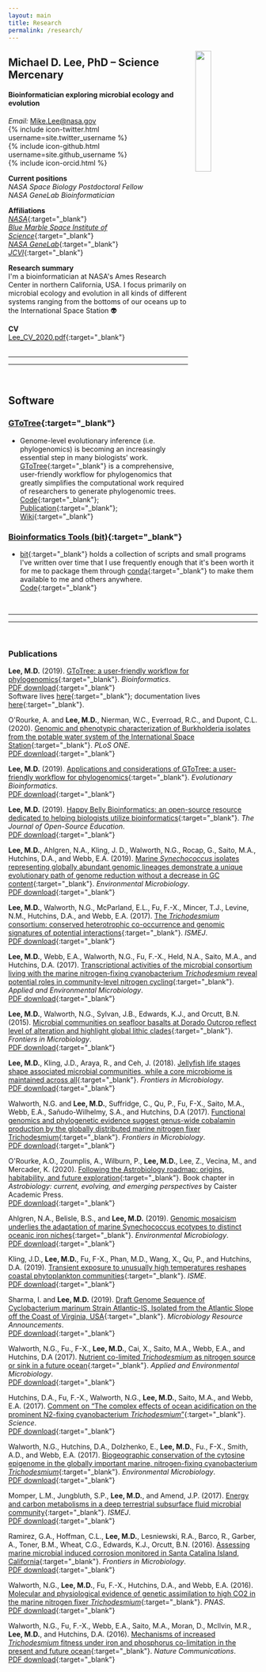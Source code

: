 ```yaml
---
layout: main
title: Research
permalink: /research/
---
```

<script type='text/javascript' src='https://d1bxh8uas1mnw7.cloudfront.net/assets/embed.js'></script>

<img style="float: right; margin-left: 15px; margin-top: 5px" width="25%" src="{{ site.url }}/images/rock_MLee.jpg">

## Michael D. Lee, PhD – Science Mercenary

#### Bioinformatician exploring microbial ecology and evolution

*Email:*   Mike.Lee@nasa.gov  
{% include icon-twitter.html username=site.twitter_username %}  
{% include icon-github.html username=site.github_username %}  
{% include icon-orcid.html %}

**Current positions**  
*NASA Space Biology Postdoctoral Fellow*  
*NASA GeneLab Bioinformatician*  

**Affiliations**  
[*NASA*](https://www.nasa.gov/){:target="_blank"}  
[*Blue Marble Space Institute of Science*](https://www.bmsis.org/){:target="_blank"}  
[*NASA GeneLab*](https://genelab.nasa.gov/){:target="_blank"}  
[*JCVI*](https://www.jcvi.org/){:target="_blank"}  

**Research summary**  
I'm a bioinformatician at NASA's Ames Research Center in northern California, USA. I focus primarily on microbial ecology and evolution in all kinds of different systems ranging from the bottoms of our oceans up to the International Space Station 👽

**CV**  
[Lee_CV_2020.pdf](/research/Lee_CV_Feb_2020.pdf){:target="_blank"}  
<br>

---
---
<br>

## Software

### [GToTree](https://github.com/AstrobioMike/GToTree/wiki){:target="_blank"}
* Genome-level evolutionary inference (i.e. phylogenomics) is becoming an increasingly essential step in many biologists’ work. [GToTree](https://github.com/AstrobioMike/GToTree/wiki){:target="_blank"} is a comprehensive, user-friendly workflow for phylogenomics that greatly simplifies the computational work required of researchers to generate phylogenomic trees.<br>[Code](https://github.com/AstrobioMike/GToTree){:target="_blank"}; [Publication](https://doi.org/10.1093/bioinformatics/btz188){:target="_blank"}; [Wiki](https://github.com/AstrobioMike/GToTree/wiki/what-is-gtotree%3F){:target="_blank"}

### [Bioinformatics Tools (bit)](https://github.com/AstrobioMike/bioinf_tools#bioinformatics-tools-bit){:target="_blank"}
* [bit](https://github.com/AstrobioMike/bioinf_tools#bioinformatics-tools-bit){:target="_blank"} holds a collection of scripts and small programs I've written over time that I use frequently enough that it's been worth it for me to package them through [conda](https://conda.io/docs/){:target="_blank"} to make them available to me and others anywhere.<br>[Code](https://github.com/AstrobioMike/bioinf_tools#bioinformatics-tools-bit){:target="_blank"}  
<br>

---
---
<br>

### Publications

<a name="Lee_2019_GToTree"></a>
<div style="float: right; padding-left: 15px" class='altmetric-embed' data-badge-type='donut' data-link-target='_blank' data-doi="10.1101/512491"></div>  

**Lee, M.D.** (2019). [GToTree: a user-friendly workflow for phylogenomics](https://doi.org/10.1093/bioinformatics/btz188){:target="_blank"}. *Bioinformatics*.  
[PDF download](https://academic.oup.com/bioinformatics/advance-article-pdf/doi/10.1093/bioinformatics/btz188/28405135/btz188.pdf){:target="_blank"}  
Software lives [here](https://github.com/AstrobioMike/GToTree){:target="_blank"}; documentation lives [here](https://github.com/AstrobioMike/GToTree/wiki){:target="_blank"}.  

<a name="Lee_2019_evo_bioinf"></a>
<div style="float: right; padding-left: 15px" class='altmetric-embed' data-badge-type='donut' data-link-target='_blank' data-doi="10.1371/journal.pone.0227152"></div>  

O'Rourke, A. and **Lee, M.D.**, Nierman, W.C., Everroad, R.C., and Dupont, C.L. (2020). [Genomic and phenotypic characterization of Burkholderia isolates from the potable water system of the International Space Station](https://doi.org/10.1371/journal.pone.0227152){:target="_blank"}. *PLoS ONE*.  
[PDF download](https://journals.plos.org/plosone/article/file?id=10.1371/journal.pone.0227152&type=printable){:target="_blank"}  

<a name="Lee_2019_evo_bioinf"></a>
<div style="float: right; padding-left: 15px" class='altmetric-embed' data-badge-type='donut' data-link-target='_blank' data-doi="10.1177/1176934319862245"></div>  

**Lee, M.D.** (2019). [Applications and considerations of GToTree: a user-friendly workflow for phylogenomics](https://doi.org/10.1177%2F1176934319862245){:target="_blank"}. *Evolutionary Bioinformatics*.  
[PDF download](https://journals.sagepub.com/doi/pdf/10.1177/1176934319862245){:target="_blank"}  

<a name="Lee_2019_happy_belly"></a>
<div style="float: right; padding-left: 15px" class='altmetric-embed' data-badge-type='donut' data-link-target='_blank' data-doi="10.21105/jose.00053"></div>  

**Lee, M.D.** (2019). [Happy Belly Bioinformatics: an open-source resource dedicated to helping biologists utilize bioinformatics](https://doi.org/10.21105/jose.00053){:target="_blank"}. *The Journal of Open-Source Education*.  
[PDF download](https://www.theoj.org/jose-papers/jose.00053/10.21105.jose.00053.pdf){:target="_blank"}

<a name="Lee_et_al_2019_EM"></a>
<div style="float: right; padding-left: 15px" class='altmetric-embed' data-badge-type='donut' data-link-target='_blank' data-doi="10.1111/1462-2920.14552"></div>  

**Lee, M.D.**, Ahlgren, N.A., Kling, J. D., Walworth, N.G., Rocap, G., Saito, M.A., Hutchins, D.A., and Webb, E.A. (2019). [Marine *Synechococcus* isolates representing globally abundant genomic lineages demonstrate a unique evolutionary path of genome reduction without a decrease in GC content](https://doi.org/10.1111/1462-2920.14552){:target="_blank"}. *Environmental Microbiology*.  
[PDF download](/research/Lee_et_al_2019_EnvMicro.pdf){:target="_blank"}

<a name="Lee_et_al_2017_ISME"></a>
<div style="float: right; padding-left: 15px" class='altmetric-embed' data-badge-type='donut' data-link-target='_blank' data-doi="10.1038/ismej.2017.49"></div>  

**Lee, M.D.**, Walworth, N.G., McParland, E.L., Fu, F.-X., Mincer, T.J., Levine, N.M., Hutchins, D.A., and Webb, E.A. (2017). [The *Trichodesmium* consortium: conserved heterotrophic co-occurrence and genomic signatures of potential interactions](https://doi.org/10.1038/ismej.2017.49){:target="_blank"}. *ISMEJ*.  
[PDF download](/research/Lee_et_al_2017_ISME.pdf){:target="_blank"}  

<a name="Lee_et_al_2017_AEM"></a>
<div style="float: right; padding-left: 15px" class='altmetric-embed' data-badge-type='donut' data-link-target='_blank' data-doi="10.1111/1462-2920.14552"></div>  

**Lee, M.D.**, Webb, E.A., Walworth, N.G., Fu, F.-X., Held, N.A., Saito, M.A., and Hutchins, D.A. (2017). [Transcriptional activities of the microbial consortium living with the marine nitrogen-fixing cyanobacterium *Trichodesmium* reveal potential roles in community-level nitrogen cycling](https://doi.org/10.1128/AEM.02026-17){:target="_blank"}. *Applied and Environmental Microbiology*.  
[PDF download](/research/Lee_et_al_2017_AEM.pdf){:target="_blank"}  

<a name="Lee_et_al_2015_FrontMicro"></a>
<div style="float: right; padding-left: 15px" class='altmetric-embed' data-badge-type='donut' data-link-target='_blank' data-doi="10.3389/fmicb.2015.01470"></div>  

**Lee, M.D.**, Walworth, N.G., Sylvan, J.B., Edwards, K.J., and Orcutt, B.N. (2015). [Microbial communities on seafloor basalts at Dorado Outcrop reflect level of alteration and highlight global lithic clades](https://doi.org/10.3389/fmicb.2015.01470){:target="_blank"}. *Frontiers in Microbiology*.  
[PDF download](/research/Lee_et_al_2015_FrontMicro.pdf){:target="_blank"}  

<div style="float: right; padding-left: 15px" class='altmetric-embed' data-badge-type='donut' data-link-target='_blank' data-doi="10.3389/fmicb.2018.01534"></div>  

<a name="Lee_et_al_2018_FrontMicro"></a>
**Lee, M.D.**, Kling, J.D., Araya, R., and Ceh, J. (2018). [Jellyfish life stages shape associated microbial communities, while a core microbiome is maintained across all](https://doi.org/10.3389/fmicb.2018.01534){:target="_blank"}. *Frontiers in Microbiology*.  
[PDF download](Lee_et_al_2018_Front_Micro.pdf){:target="_blank"}  

<a name="Walworth_et_al_2017_FrontMicro"></a>
<div style="float: right; padding-left: 15px" class='altmetric-embed' data-badge-type='donut' data-link-target='_blank' data-doi="10.3389/fmicb.2018.00189"></div>  

Walworth, N.G. and **Lee, M.D.**, Suffridge, C., Qu, P., Fu, F-X., Saito, M.A., Webb, E.A., Sañudo-Wilhelmy, S.A., and Hutchins, D.A (2017). [Functional genomics and phylogenetic evidence suggest genus-wide cobalamin production by the globally distributed marine nitrogen fixer Trichodesmium](https://doi.org/10.3389/fmicb.2018.00189){:target="_blank"}. *Frontiers in Microbiology*.  
[PDF download](/research/Walworth_Lee_et_al_2018_FrontMicro.pdf){:target="_blank"}  

<a name="ORourke_et_al_2020_astrobio_chapter"></a>
<div style="float: right; padding-left: 15px" class='altmetric-embed' data-badge-type='donut' data-link-target='_blank' data-doi="10.21775/9781912530304.01"></div>  

O'Rourke, A.O., Zoumplis, A., Wilburn, P., **Lee, M.D.**, Lee, Z., Vecina, M., and Mercader, K. (2020). [Following the Astrobiology roadmap: origins, habitability, and future exploration](https://doi.org/10.21775/9781912530304){:target="_blank"}. Book chapter in *Astrobiology: current, evolving, and emerging perspectives* by Caister Academic Press.  
[PDF download](https://doi.org/10.21775/9781912530304.01){:target="_blank"}  

<a name="Ahlgren_et_al_2019_EM"></a>
<div style="float: right; padding-left: 15px" class='altmetric-embed' data-badge-type='donut' data-link-target='_blank' data-doi="10.1111/1462-2920.14893"></div>  

Ahlgren, N.A., Belisle, B.S., and **Lee, M.D.** (2019). [Genomic mosaicism underlies the adaptation of marine Synechococcus ecotypes to distinct oceanic iron niches](https://doi.org/10.1111/1462-2920.14893){:target="_blank"}. *Environmental Microbiology*.  
[PDF download](Ahlgren_et_al_2019_Syn_EM.pdf){:target="_blank"}  

<a name="Kling_et_al_2019_ISME"></a>
<div style="float: right; padding-left: 15px" class='altmetric-embed' data-badge-type='donut' data-link-target='_blank' data-doi="10.1038/s41396-019-0525-6"></div>  

Kling, J.D., **Lee, M.D.**, Fu, F-X., Phan, M.D., Wang, X., Qu, P., and Hutchins, D.A. (2019). [Transient exposure to unusually high temperatures reshapes coastal phytoplankton communities](https://www.nature.com/articles/s41396-019-0525-6){:target="_blank"}. *ISME*.  
[PDF download](Kling_et_al_2019_ISME.pdf){:target="_blank"}  

<a name="Sharma_et_al_2019_MRA"></a>
<div style="float: right; padding-left: 15px" class='altmetric-embed' data-badge-type='donut' data-link-target='_blank' data-doi="10.1128/MRA.01089-19"></div>  

Sharma, I. and **Lee, M.D.** (2019). [Draft Genome Sequence of Cyclobacterium marinum Strain Atlantic-IS, Isolated from the Atlantic Slope off the Coast of Virginia, USA](https://mra.asm.org/content/8/50/e01089-19){:target="_blank"}. *Microbiology Resource Announcements*.  
[PDF download](https://mra.asm.org/content/ga/8/50/e01089-19.full-text.pdf){:target="_blank"} 


<a name="Walworth_et_al_2017_AEM"></a>
<div style="float: right; padding-left: 15px" class='altmetric-embed' data-badge-type='donut' data-link-target='_blank' data-doi="doi: 10.1128/AEM.02137-17"></div>  

Walworth, N.G., Fu., F-X., **Lee, M.D.**, Cai, X., Saito, M.A., Webb, E.A., and Hutchins, D.A (2017). [Nutrient co-limited *Trichodesmium* as nitrogen source or sink in a future ocean](https://doi.org/10.1128/AEM.02137-17){:target="_blank"}. *Applied and Environmental Microbiology*.  
[PDF download](/research/Walworth_et_al_2017_AEM.pdf){:target="_blank"}  

<a name="Hutchins_et_al_2017_Science"></a>
<div style="float: right; padding-left: 15px" class='altmetric-embed' data-badge-type='donut' data-link-target='_blank' data-doi="10.1126/science.aao0067"></div>  

Hutchins, D.A., Fu, F.-X., Walworth, N.G., **Lee, M.D.**, Saito, M.A., and Webb, E.A. (2017). [Comment on “The complex effects of ocean acidification on the prominent N2-fixing cyanobacterium *Trichodesmium*”](https://doi.org/10.1126/science.aao0067){:target="_blank"}. *Science*.  
[PDF download](/research/Hutchins_et_al_2017_Science.pdf){:target="_blank"}  

<a name="Walworth_et_al_2017_EM"></a>
<div style="float: right; padding-left: 15px" class='altmetric-embed' data-badge-type='donut' data-link-target='_blank' data-doi="10.1111/1462-2920.13934"></div>  

Walworth, N.G., Hutchins, D.A., Dolzhenko, E., **Lee, M.D.**, Fu., F-X., Smith, A.D., and Webb, E.A. (2017). [Biogeographic conservation of the cytosine epigenome in the globally important marine, nitrogen-fixing cyanobacterium *Trichodesmium*](https://doi.org/10.1111/1462-2920.13934){:target="_blank"}. *Environmental Microbiology*.  
[PDF download](/research/Walworth_et_al_2017_EnvMicro.pdf){:target="_blank"}  

<a name="Momper_et_al_2017_ISME"></a>
<div style="float: right; padding-left: 15px" class='altmetric-embed' data-badge-type='donut' data-link-target='_blank' data-doi="10.1038/ismej.2017.94"></div>  

Momper, L.M., Jungbluth, S.P., **Lee, M.D.**, and Amend, J.P. (2017). [Energy and carbon metabolisms in a deep terrestrial subsurface fluid microbial community](https://doi.org/10.1038/ismej.2017.94){:target="_blank"}. *ISMEJ*.  
[PDF download](/research/Momper_et_al_2017_ISME.pdf){:target="_blank"}  

<a name="Ramirez_et_al_2016_FrontMicro"></a>
<div style="float: right; padding-left: 15px" class='altmetric-embed' data-badge-type='donut' data-link-target='_blank' data-doi="10.3389/fmicb.2016.01679"></div>  

Ramirez, G.A., Hoffman, C.L., **Lee, M.D.**, Lesniewski, R.A., Barco, R., Garber, A., Toner, B.M., Wheat, C.G., Edwards, K.J., Orcutt, B.N. (2016). [Assessing marine microbial induced corrosion monitored in Santa Catalina Island, California](https://doi.org/10.3389/fmicb.2016.01679){:target="_blank"}. *Frontiers in Microbiology*.  
[PDF download](/research/Ramirez_et_al_2016_FrontMicro.pdf){:target="_blank"}  

<a name="Walworth_et_al_2016_PNAS"></a>
<div style="float: right; padding-left: 15px" class='altmetric-embed' data-badge-type='donut' data-link-target='_blank' data-doi="10.1073/pnas.1605202113"></div>  

Walworth, N.G., **Lee, M.D.**, Fu, F.-X., Hutchins, D.A., and Webb, E.A. (2016). [Molecular and physiological evidence of genetic assimilation to high CO2 in the marine nitrogen fixer *Trichodesmium*](https://doi.org/10.1073/pnas.1605202113){:target="_blank"}. *PNAS*.   
[PDF download](/research/Walworth_et_al_2016_PNAS.pdf){:target="_blank"}  

<a name="Walworth_et_al_2016_NatComm"></a>
<div style="float: right; padding-left: 15px" class='altmetric-embed' data-badge-type='donut' data-link-target='_blank' data-doi="10.1038/ncomms12081"></div>  

Walworth, N.G., Fu, F.-X., Webb, E.A., Saito, M.A., Moran, D., McIlvin, M.R., **Lee, M.D.**, and Hutchins, D.A. (2016). [Mechanisms of increased *Trichodesmium* fitness under iron and phosphorus co-limitation in the present and future ocean](https://doi.org/10.1038/ncomms12081){:target="_blank"}. *Nature Communications*.   
[PDF download](/research/Walworth_et_al_2016_NatCom.pdf){:target="_blank"}  
